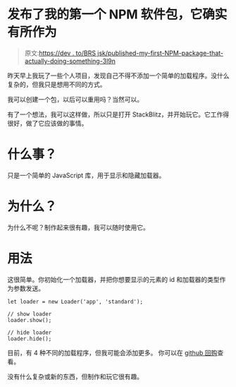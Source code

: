 # 发布了我的第一个 NPM 软件包，它确实有所作为

> 原文:[https://dev . to/BRS jsk/published-my-first-NPM-package-that-actually-doing-something-3l9n](https://dev.to/brsjsk/published-my-first-npm-package-that-actually-does-something-3l9n)

昨天早上我玩了一些个人项目，发现自己不得不添加一个简单的加载程序。没什么复杂的，但我只是想用不同的方式。

我可以创建一个包，以后可以重用吗？当然可以。

有了一个想法，我可以这样做，所以只是打开 StackBlitz，并开始玩它。它工作得很好，做了它应该做的事情。

# 什么事？

只是一个简单的 JavaScript 库，用于显示和隐藏加载器。

# 为什么？

为什么不呢？制作起来很有趣，我可以随时使用它。

# 用法

这很简单。你初始化一个加载器，并把你想要显示的元素的 id 和加载器的类型作为参数发送。

```
let loader = new Loader('app', 'standard');

// show loader
loader.show();

// hide loader
loader.hide(); 
```

目前，有 4 种不同的加载程序，但我可能会添加更多。
你可以在 [github 回购](https://github.com/BrsJsk/brsjs-loader)查看。

没有什么复杂或新的东西，但制作和玩它很有趣。